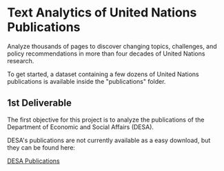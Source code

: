 # Text Analytics of United Nations Publications

Analyze thousands of pages to discover changing topics, challenges, and policy recommendations in more than four decades of United Nations research.

To get started, a dataset containing a few dozens of United Nations publications is available inside the "publications" folder.

1st Deliverable
---------------

The first objective for this project is to analyze the publications of the Department of Economic and Social Affairs (DESA).

DESA's publications are not currently available as a easy download, but they can be found here:

[DESA Publications](http://www.un.org/en/development/desa/publications/index.html)

